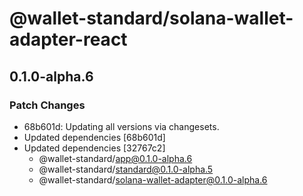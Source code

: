 # @wallet-standard/solana-wallet-adapter-react

## 0.1.0-alpha.6

### Patch Changes

-   68b601d: Updating all versions via changesets.
-   Updated dependencies [68b601d]
-   Updated dependencies [32767c2]
    -   @wallet-standard/app@0.1.0-alpha.6
    -   @wallet-standard/standard@0.1.0-alpha.5
    -   @wallet-standard/solana-wallet-adapter@0.1.0-alpha.6
